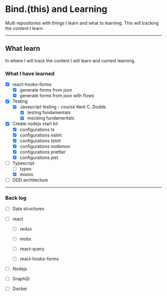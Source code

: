 # Bind.(this) and Learning

Multi repositories with things I learn and what to learning. This will tracking the content I learn.

---

## What learn

In where I will track the content I will learn and current learning.

### What I have learned

- [x] react-hooks-forms
    - [x] generate forms from json
    - [x] generate forms from json with flows
- [x] Testing
    - [x] Javascript testing - course Kent C. Dodds
        - [x] testing fundamentals
        - [x] mocking fundamentals
- [X] Create nodejs start kit
    - [x] configurations ts
    - [x] configurations eslint
    - [x] configurations tslint
    - [x] configurations nodemon
    - [x] configurations prettier
    - [x] configurations jest
- [ ] Typescript
    - [ ] types
    - [x] mixins 
- [ ] DDD architecture

---

### Back log 

- [ ] Data structures

- [ ] react
    - [ ] redux
    - [ ] mobx
    - [ ] react-query
    - [ ] react-hooks-forms


- [ ] Nodejs

- [ ] GraphQl
- [ ] Docker

